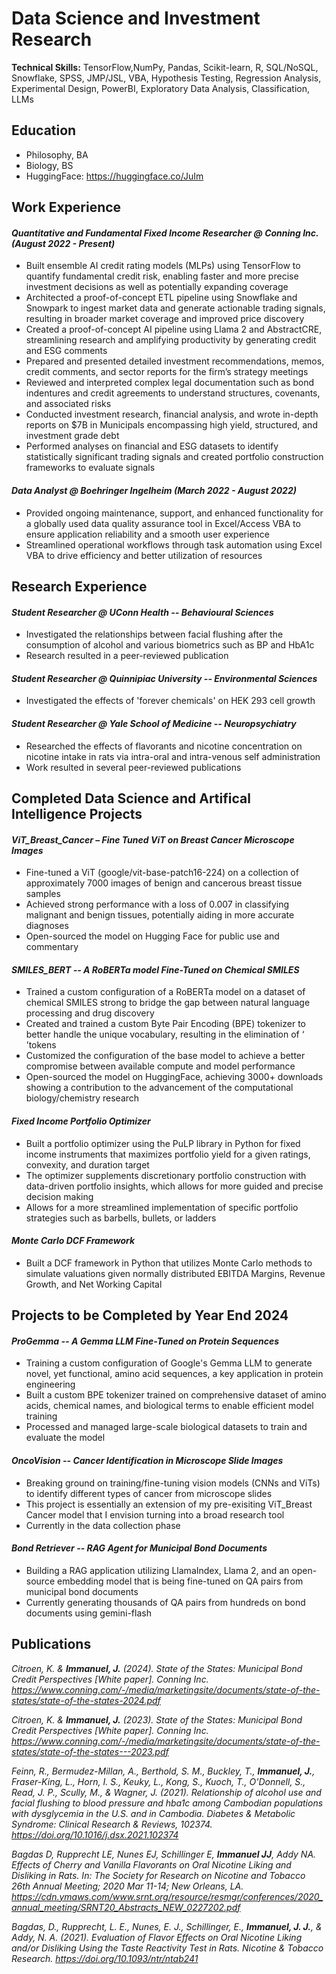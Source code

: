 # Data Science and Investment Research
**Technical Skills:** TensorFlow,NumPy, Pandas, Scikit-learn, R, SQL/NoSQL, Snowflake, SPSS, JMP/JSL, VBA, Hypothesis Testing, Regression Analysis, Experimental Design, PowerBI, Exploratory Data Analysis, Classification, LLMs

## Education
- Philosophy, BA
- Biology, BS
- HuggingFace: https://huggingface.co/JuIm

## Work Experience
#### ***Quantitative and Fundamental Fixed Income Researcher @ Conning Inc. (August 2022 - Present)***

- Built ensemble AI credit rating models (MLPs) using TensorFlow to quantify fundamental credit risk, enabling faster and more precise investment decisions as well as potentially expanding coverage
- Architected a proof-of-concept ETL pipeline using Snowflake and Snowpark to ingest market data and generate actionable trading signals, resulting in broader market coverage and improved price discovery
- Created a proof-of-concept AI pipeline using Llama 2 and AbstractCRE, streamlining research and amplifying productivity by generating credit and ESG comments
- Prepared and presented detailed investment recommendations, memos, credit comments, and sector reports for the firm’s strategy meetings
- Reviewed and interpreted complex legal documentation such as bond indentures and credit agreements to understand structures, covenants, and associated risks
- Conducted investment research, financial analysis, and wrote in-depth reports on $7B in Municipals encompassing high yield, structured, and investment grade debt
- Performed analyses on financial and ESG datasets to identify statistically significant trading signals and created portfolio construction frameworks to evaluate signals

#### ***Data Analyst @ Boehringer Ingelheim (March 2022 - August 2022)***

- Provided ongoing maintenance, support, and enhanced functionality for a globally used data quality assurance tool in Excel/Access VBA to ensure application reliability and a smooth user experience
- Streamlined operational workflows through task automation using Excel VBA to drive efficiency and better utilization of resources

## Research Experience
#### ***Student Researcher @ UConn Health -- Behavioural Sciences***

- Investigated the relationships between facial flushing after the consumption of alcohol and various biometrics such as BP and HbA1c
- Research resulted in a peer-reviewed publication

#### ***Student Researcher @ Quinnipiac University -- Environmental Sciences***

- Investigated the effects of 'forever chemicals' on HEK 293 cell growth

#### ***Student Researcher @ Yale School of Medicine -- Neuropsychiatry***

- Researched the effects of flavorants and nicotine concentration on nicotine intake in rats via intra-oral and intra-venous self administration
- Work resulted in several peer-reviewed publications

## Completed Data Science and Artifical Intelligence Projects
#### ***ViT_Breast_Cancer – Fine Tuned ViT on Breast Cancer Microscope Images***
- Fine-tuned a ViT (google/vit-base-patch16-224) on a collection of approximately 7000 images of benign and cancerous breast tissue samples
- Achieved strong performance with a loss of 0.007 in classifying malignant and benign tissues, potentially aiding in more accurate diagnoses
- Open-sourced the model on Hugging Face for public use and commentary
  
#### ***SMILES_BERT -- A RoBERTa model Fine-Tuned on Chemical SMILES***
- Trained a custom configuration of a RoBERTa model on a dataset of chemical SMILES strong to bridge the gap between natural language processing and drug discovery
- Created and trained a custom Byte Pair Encoding (BPE) tokenizer to better handle the unique vocabulary, resulting in the elimination of ‘<unk> ’tokens
- Customized the configuration of the base model to achieve a better compromise between available compute and model performance
- Open-sourced the model on HuggingFace, achieving 3000+ downloads showing a contribution to the advancement of the computational biology/chemistry research

#### ***Fixed Income Portfolio Optimizer***
- Built a portfolio optimizer using the PuLP library in Python for fixed income instruments that maximizes portfolio yield for a given ratings, convexity, and duration target
- The optimizer supplements discretionary portfolio construction with data-driven portfolio insights, which allows for more guided and precise decision making
- Allows for a more streamlined implementation of specific portfolio strategies such as barbells, bullets, or ladders
  
#### ***Monte Carlo DCF Framework***
- Built a DCF framework in Python that utilizes Monte Carlo methods to simulate valuations given normally distributed EBITDA Margins, Revenue Growth, and Net Working Capital

## Projects to be Completed by Year End 2024
#### ***ProGemma -- A Gemma LLM Fine-Tuned on Protein Sequences***
- Training a custom configuration of Google's Gemma LLM to generate novel, yet functional, amino acid sequences, a key application in protein engineering
- Built a custom BPE tokenizer trained on comprehensive dataset of amino acids, chemical names, and biological terms to enable efficient model training
- Processed and managed large-scale biological datasets to train and evaluate the model

#### ***OncoVision -- Cancer Identification in Microscope Slide Images***
- Breaking ground on training/fine-tuning vision models (CNNs and ViTs) to identify different types of cancer from microscope slides
- This project is essentially an extension of my pre-exisiting ViT_Breast Cancer model that I envision turning into a broad research tool
- Currently in the data collection phase

#### ***Bond Retriever -- RAG Agent for Municipal Bond Documents***
- Building a RAG application utilizing LlamaIndex, Llama 2, and an open-source embedding model that is being fine-tuned on QA pairs from municipal bond documents
- Currently generating thousands of QA pairs from hundreds on bond documents using gemini-flash

## Publications
*Citroen, K. & **Immanuel, J.** (2024). State of the States: Municipal Bond Credit Perspectives [White paper]. Conning Inc. 
https://www.conning.com/-/media/marketingsite/documents/state-of-the-states/state-of-the-states-2024.pdf*

*Citroen, K. & **Immanuel, J.** (2023). State of the States: Municipal Bond Credit Perspectives [White paper]. Conning Inc. https://www.conning.com/-/media/marketingsite/documents/state-of-the-states/state-of-the-states---2023.pdf*

*Feinn, R., Bermudez-Millan, A., Berthold, S. M., Buckley, T., **Immanuel, J.**, Fraser-King, L., Horn, I. S., Keuky, L., Kong, S., Kuoch, T., O'Donnell, S., Read, J. P., Scully, M., & Wagner, J. (2021). Relationship of alcohol use and facial flushing to blood pressure and hba1c among Cambodian populations with dysglycemia in the U.S. and in Cambodia. Diabetes & Metabolic Syndrome: Clinical Research & Reviews, 102374. https://doi.org/10.1016/j.dsx.2021.102374*

*Bagdas D, Rupprecht LE, Nunes EJ, Schillinger E, **Immanuel JJ**, Addy NA. Effects of Cherry and Vanilla Flavorants on Oral Nicotine Liking and Disliking in Rats. In: The Society for Research on Nicotine and Tobacco 26th Annual Meeting; 2020 Mar 11-14; New Orleans, LA. https://cdn.ymaws.com/www.srnt.org/resource/resmgr/conferences/2020_annual_meeting/SRNT20_Abstracts_NEW_0227202.pdf*

*Bagdas, D., Rupprecht, L. E., Nunes, E. J., Schillinger, E., **Immanuel, J. J.**, & Addy, N. A. (2021). Evaluation of Flavor Effects on Oral Nicotine Liking and/or Disliking Using the Taste Reactivity Test in Rats. Nicotine & Tobacco Research. https://doi.org/10.1093/ntr/ntab241*





